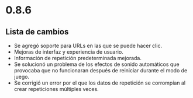 # 0.8.6

## Lista de cambios

- Se agregó soporte para URLs en las que se puede hacer clic.
- Mejoras de interfaz y experiencia de usuario.
- Información de repetición predeterminada mejorada.
- Se solucionó un problema de los efectos de sonido automáticos que provocaba que no funcionaran después de reiniciar durante el modo de juego.
- Se corrigió un error por el que los datos de repetición se corrompían al crear repeticiones múltiples veces.
